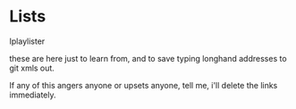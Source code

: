 Lists
=====

Iplaylister

these are here just to learn from, and to save typing longhand addresses to git xmls out.

If any of this angers anyone or upsets anyone, tell me, i'll delete the links immediately.
